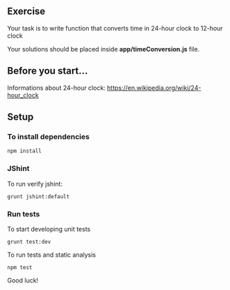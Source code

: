 ## Exercise
Your task is to write function that converts time in 24-hour clock to 12-hour clock

Your solutions should be placed inside **app/timeConversion.js** file.


## Before you start...

Informations about 24-hour clock:
https://en.wikipedia.org/wiki/24-hour_clock
    

## Setup

### To install dependencies

    npm install

### JShint

To run verify jshint:

    grunt jshint:default

### Run tests

To start developing unit tests

    grunt test:dev
 
To run tests and static analysis

    npm test

Good luck!
